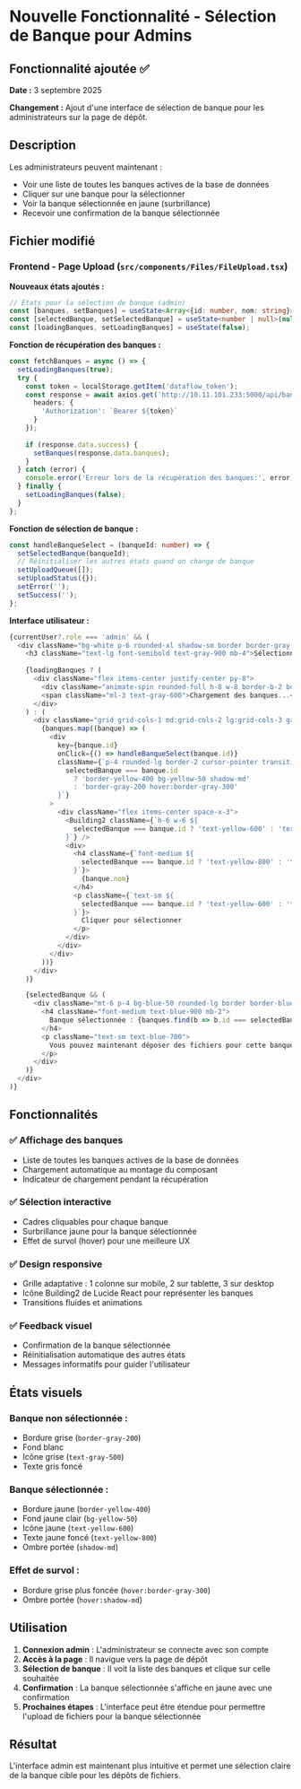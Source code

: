 # Nouvelle Fonctionnalité - Sélection de Banque pour Admins

## Fonctionnalité ajoutée ✅

**Date :** 3 septembre 2025

**Changement :** Ajout d'une interface de sélection de banque pour les administrateurs sur la page de dépôt.

## Description

Les administrateurs peuvent maintenant :
- Voir une liste de toutes les banques actives de la base de données
- Cliquer sur une banque pour la sélectionner
- Voir la banque sélectionnée en jaune (surbrillance)
- Recevoir une confirmation de la banque sélectionnée

## Fichier modifié

### **Frontend - Page Upload** (`src/components/Files/FileUpload.tsx`)

**Nouveaux états ajoutés :**
```typescript
// États pour la sélection de banque (admin)
const [banques, setBanques] = useState<Array<{id: number, nom: string}>>([]);
const [selectedBanque, setSelectedBanque] = useState<number | null>(null);
const [loadingBanques, setLoadingBanques] = useState(false);
```

**Fonction de récupération des banques :**
```typescript
const fetchBanques = async () => {
  setLoadingBanques(true);
  try {
    const token = localStorage.getItem('dataflow_token');
    const response = await axios.get('http://10.11.101.233:5000/api/banques/active', {
      headers: {
        'Authorization': `Bearer ${token}`
      }
    });
    
    if (response.data.success) {
      setBanques(response.data.banques);
    }
  } catch (error) {
    console.error('Erreur lors de la récupération des banques:', error);
  } finally {
    setLoadingBanques(false);
  }
};
```

**Fonction de sélection de banque :**
```typescript
const handleBanqueSelect = (banqueId: number) => {
  setSelectedBanque(banqueId);
  // Réinitialiser les autres états quand on change de banque
  setUploadQueue([]);
  setUploadStatus({});
  setError('');
  setSuccess('');
};
```

**Interface utilisateur :**
```typescript
{currentUser?.role === 'admin' && (
  <div className="bg-white p-6 rounded-xl shadow-sm border border-gray-200">
    <h3 className="text-lg font-semibold text-gray-900 mb-4">Sélectionner une banque</h3>
    
    {loadingBanques ? (
      <div className="flex items-center justify-center py-8">
        <div className="animate-spin rounded-full h-8 w-8 border-b-2 border-blue-600"></div>
        <span className="ml-3 text-gray-600">Chargement des banques...</span>
      </div>
    ) : (
      <div className="grid grid-cols-1 md:grid-cols-2 lg:grid-cols-3 gap-4">
        {banques.map((banque) => (
          <div
            key={banque.id}
            onClick={() => handleBanqueSelect(banque.id)}
            className={`p-4 rounded-lg border-2 cursor-pointer transition-all duration-200 hover:shadow-md ${
              selectedBanque === banque.id
                ? 'border-yellow-400 bg-yellow-50 shadow-md'
                : 'border-gray-200 hover:border-gray-300'
            }`}
          >
            <div className="flex items-center space-x-3">
              <Building2 className={`h-6 w-6 ${
                selectedBanque === banque.id ? 'text-yellow-600' : 'text-gray-500'
              }`} />
              <div>
                <h4 className={`font-medium ${
                  selectedBanque === banque.id ? 'text-yellow-800' : 'text-gray-900'
                }`}>
                  {banque.nom}
                </h4>
                <p className={`text-sm ${
                  selectedBanque === banque.id ? 'text-yellow-600' : 'text-gray-500'
                }`}>
                  Cliquer pour sélectionner
                </p>
              </div>
            </div>
          </div>
        ))}
      </div>
    )}

    {selectedBanque && (
      <div className="mt-6 p-4 bg-blue-50 rounded-lg border border-blue-200">
        <h4 className="font-medium text-blue-900 mb-2">
          Banque sélectionnée : {banques.find(b => b.id === selectedBanque)?.nom}
        </h4>
        <p className="text-sm text-blue-700">
          Vous pouvez maintenant déposer des fichiers pour cette banque.
        </p>
      </div>
    )}
  </div>
)}
```

## Fonctionnalités

### ✅ **Affichage des banques**
- Liste de toutes les banques actives de la base de données
- Chargement automatique au montage du composant
- Indicateur de chargement pendant la récupération

### ✅ **Sélection interactive**
- Cadres cliquables pour chaque banque
- Surbrillance jaune pour la banque sélectionnée
- Effet de survol (hover) pour une meilleure UX

### ✅ **Design responsive**
- Grille adaptative : 1 colonne sur mobile, 2 sur tablette, 3 sur desktop
- Icône Building2 de Lucide React pour représenter les banques
- Transitions fluides et animations

### ✅ **Feedback visuel**
- Confirmation de la banque sélectionnée
- Réinitialisation automatique des autres états
- Messages informatifs pour guider l'utilisateur

## États visuels

### **Banque non sélectionnée :**
- Bordure grise (`border-gray-200`)
- Fond blanc
- Icône grise (`text-gray-500`)
- Texte gris foncé

### **Banque sélectionnée :**
- Bordure jaune (`border-yellow-400`)
- Fond jaune clair (`bg-yellow-50`)
- Icône jaune (`text-yellow-600`)
- Texte jaune foncé (`text-yellow-800`)
- Ombre portée (`shadow-md`)

### **Effet de survol :**
- Bordure grise plus foncée (`hover:border-gray-300`)
- Ombre portée (`hover:shadow-md`)

## Utilisation

1. **Connexion admin** : L'administrateur se connecte avec son compte
2. **Accès à la page** : Il navigue vers la page de dépôt
3. **Sélection de banque** : Il voit la liste des banques et clique sur celle souhaitée
4. **Confirmation** : La banque sélectionnée s'affiche en jaune avec une confirmation
5. **Prochaines étapes** : L'interface peut être étendue pour permettre l'upload de fichiers pour la banque sélectionnée

## Résultat

L'interface admin est maintenant plus intuitive et permet une sélection claire de la banque cible pour les dépôts de fichiers.

